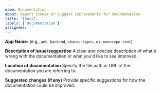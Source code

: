 ```yaml
---
name: Documentation
about: Report issues or suggest improvements for documentation
title: '[Docs]: '
labels: ['documentation']
assignees: ''
---
```


**App Name:** (e.g., `web`, `backend`, `shared-types`, `ui`, `monorepo-root`)

**Description of issue/suggestion**
A clear and concise description of what's wrong with the documentation or what you'd like to see improved.

**Location of documentation**
Specify the file path or URL of the documentation you are referring to.

**Suggested changes (if any)**
Provide specific suggestions for how the documentation could be improved.

